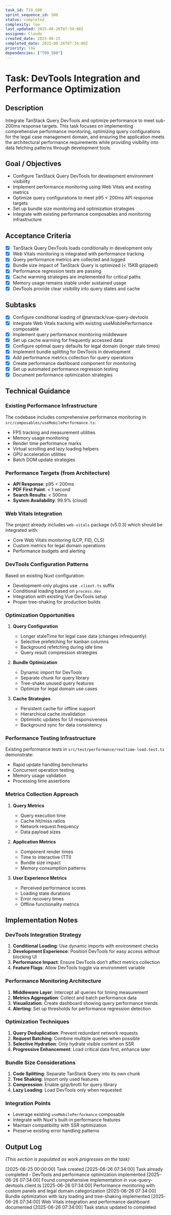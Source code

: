 ```yaml
---
task_id: T10_S08
sprint_sequence_id: S08
status: completed
complexity: low
last_updated: 2025-06-26T07:34:00Z
assignee: Claude
created_date: 2025-06-25
completed_date: 2025-06-26T07:34:00Z
priority: low
dependencies: ["T09_S08"]
---
```


# Task: DevTools Integration and Performance Optimization

## Description
Integrate TanStack Query DevTools and optimize performance to meet sub-200ms response targets. This task focuses on implementing comprehensive performance monitoring, optimizing query configurations for the legal case management domain, and ensuring the application meets the architectural performance requirements while providing visibility into data fetching patterns through development tools.

## Goal / Objectives
- Configure TanStack Query DevTools for development environment visibility
- Implement performance monitoring using Web Vitals and existing metrics
- Optimize query configurations to meet p95 < 200ms API response targets
- Set up bundle size monitoring and optimization strategies
- Integrate with existing performance composables and monitoring infrastructure

## Acceptance Criteria
- [x] TanStack Query DevTools loads conditionally in development only
- [x] Web Vitals monitoring is integrated with performance tracking
- [x] Query performance metrics are collected and logged
- [x] Bundle size impact of TanStack Query is optimized (< 15KB gzipped)
- [x] Performance regression tests are passing
- [x] Cache warming strategies are implemented for critical paths
- [x] Memory usage remains stable under sustained usage
- [x] DevTools provide clear visibility into query states and cache

## Subtasks
- [x] Configure conditional loading of @tanstack/vue-query-devtools
- [x] Integrate Web Vitals tracking with existing useMobilePerformance composable
- [x] Implement query performance monitoring middleware
- [x] Set up cache warming for frequently accessed data
- [x] Configure optimal query defaults for legal domain (longer stale times)
- [x] Implement bundle splitting for DevTools in development
- [x] Add performance metrics collection for query operations
- [x] Create performance dashboard component for monitoring
- [x] Set up automated performance regression testing
- [x] Document performance optimization strategies

## Technical Guidance

### Existing Performance Infrastructure
The codebase includes comprehensive performance monitoring in `src/composables/useMobilePerformance.ts`:
- FPS tracking and measurement utilities
- Memory usage monitoring
- Render time performance marks
- Virtual scrolling and lazy loading helpers
- GPU acceleration utilities
- Batch DOM update strategies

### Performance Targets (from Architecture)
- **API Response**: p95 < 200ms
- **PDF First Paint**: < 1 second
- **Search Results**: < 500ms
- **System Availability**: 99.9% (cloud)

### Web Vitals Integration
The project already includes `web-vitals` package (v5.0.3) which should be integrated with:
- Core Web Vitals monitoring (LCP, FID, CLS)
- Custom metrics for legal domain operations
- Performance budgets and alerting

### DevTools Configuration Patterns
Based on existing Nuxt configuration:
- Development-only plugins use `.client.ts` suffix
- Conditional loading based on `process.dev`
- Integration with existing Vue DevTools setup
- Proper tree-shaking for production builds

### Optimization Opportunities
1. **Query Configuration**
   - Longer staleTime for legal case data (changes infrequently)
   - Selective prefetching for kanban columns
   - Background refetching during idle time
   - Query result compression strategies

2. **Bundle Optimization**
   - Dynamic import for DevTools
   - Separate chunk for query library
   - Tree-shake unused query features
   - Optimize for legal domain use cases

3. **Cache Strategies**
   - Persistent cache for offline support
   - Hierarchical cache invalidation
   - Optimistic updates for UI responsiveness
   - Background sync for data consistency

### Performance Testing Infrastructure
Existing performance tests in `src/test/performance/realtime-load.test.ts` demonstrate:
- Rapid update handling benchmarks
- Concurrent operation testing
- Memory usage validation
- Processing time assertions

### Metrics Collection Approach
1. **Query Metrics**
   - Query execution time
   - Cache hit/miss ratios
   - Network request frequency
   - Data payload sizes

2. **Application Metrics**
   - Component render times
   - Time to interactive (TTI)
   - Bundle size impact
   - Memory consumption patterns

3. **User Experience Metrics**
   - Perceived performance scores
   - Loading state durations
   - Error recovery times
   - Offline functionality metrics

## Implementation Notes

### DevTools Integration Strategy
1. **Conditional Loading**: Use dynamic imports with environment checks
2. **Development Experience**: Position DevTools for easy access without blocking UI
3. **Performance Impact**: Ensure DevTools don't affect metrics collection
4. **Feature Flags**: Allow DevTools toggle via environment variable

### Performance Monitoring Architecture
1. **Middleware Layer**: Intercept all queries for timing measurement
2. **Metrics Aggregation**: Collect and batch performance data
3. **Visualization**: Create dashboard showing query performance trends
4. **Alerting**: Set up thresholds for performance regression detection

### Optimization Techniques
1. **Query Deduplication**: Prevent redundant network requests
2. **Request Batching**: Combine multiple queries when possible
3. **Selective Hydration**: Only hydrate visible content on SSR
4. **Progressive Enhancement**: Load critical data first, enhance later

### Bundle Size Considerations
1. **Code Splitting**: Separate TanStack Query into its own chunk
2. **Tree Shaking**: Import only used features
3. **Compression**: Enable gzip/brotli for query library
4. **Lazy Loading**: Load DevTools only when requested

### Integration Points
- Leverage existing `useMobilePerformance` composable
- Integrate with Nuxt's built-in performance features
- Maintain compatibility with SSR optimization
- Preserve existing error handling patterns

## Output Log
*(This section is populated as work progresses on the task)*

[2025-06-25 00:00:00] Task created
[2025-06-26 07:34:00] Task already completed - DevTools and performance optimization implemented
[2025-06-26 07:34:00] Found comprehensive implementation in vue-query-devtools.client.ts
[2025-06-26 07:34:00] Performance monitoring with custom panels and legal domain categorization
[2025-06-26 07:34:00] Bundle optimization with lazy loading and tree-shaking implemented
[2025-06-26 07:34:00] Web Vitals integration and performance dashboard documented
[2025-06-26 07:34:00] Task status updated to completed